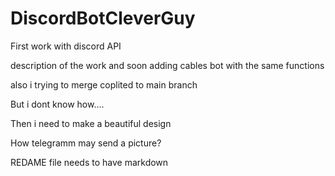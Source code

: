 # DiscordBotCleverGuy
First work with discord API

description of the work and soon adding cables bot with the same functions

also i trying to merge coplited to main branch

But i dont know how....

Then i need to make a beautiful design

How telegramm may send a picture?

REDAME file needs to have markdown
